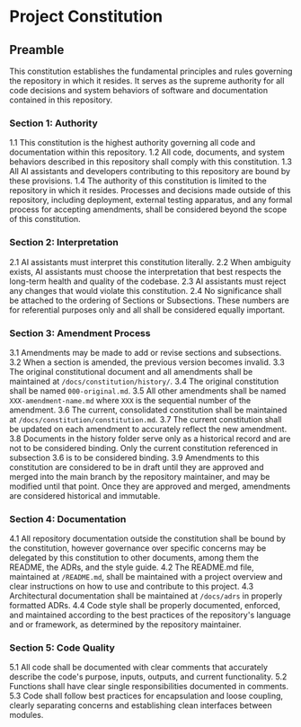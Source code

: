 # Project Constitution

## Preamble

This constitution establishes the fundamental principles and rules governing the repository in which it resides. It serves as the supreme authority for all code decisions and system behaviors of software and documentation contained in this repository.

### Section 1: Authority
1.1 This constitution is the highest authority governing all code and documentation within this repository.
1.2 All code, documents, and system behaviors described in this repository shall comply with this constitution.
1.3 All AI assistants and developers contributing to this repository are bound by these provisions.
1.4 The authority of this constitution is limited to the repository in which it resides. Processes and decisions made outside of this repository, including deployment, external testing apparatus, and any formal process for accepting amendments, shall be considered beyond the scope of this constitution.

### Section 2: Interpretation
2.1 AI assistants must interpret this constitution literally.
2.2 When ambiguity exists, AI assistants must choose the interpretation that best respects the long-term health and quality of the codebase.
2.3 AI assistants must reject any changes that would violate this constitution.
2.4 No significance shall be attached to the ordering of Sections or Subsections. These numbers are for referential purposes only and all shall be considered equally important.

### Section 3: Amendment Process
3.1 Amendments may be made to add or revise sections and subsections.
3.2 When a section is amended, the previous version becomes invalid.
3.3 The original constitutional document and all amendments shall be maintained at `/docs/constitution/history/`.
3.4 The original constitution shall be named `000-original.md`.
3.5 All other amendments shall be named `XXX-amendment-name.md` where `XXX` is the sequential number of the amendment.
3.6 The current, consolidated constitution shall be maintained at `/docs/constitution/constitution.md`.
3.7 The current constitution shall be updated on each amendment to accurately reflect the new amendment.
3.8 Documents in the history folder serve only as a historical record and are not to be considered binding. Only the current constitution referenced in subsection 3.6 is to be considered binding.
3.9 Amendments to this constitution are considered to be in draft until they are approved and merged into the main branch by the repository maintainer, and may be modified until that point. Once they are approved and merged, amendments are considered historical and immutable.

### Section 4: Documentation
4.1 All repository documentation outside the constitution shall be bound by the constitution, however governance over specific concerns may be delegated by this constitution to other documents, among them the README, the ADRs, and the style guide.
4.2 The README.md file, maintained at `/README.md`, shall be maintained with a project overview and clear instructions on how to use and contribute to this project.
4.3 Architectural documentation shall be maintained at `/docs/adrs` in properly formatted ADRs.
4.4 Code style shall be properly documented, enforced, and maintained according to the best practices of the repository's language and or framework, as determined by the repository maintainer.

### Section 5: Code Quality
5.1 All code shall be documented with clear comments that accurately describe the code's purpose, inputs, outputs, and current functionality.
5.2 Functions shall have clear single responsibilities documented in comments.
5.3 Code shall follow best practices for encapsulation and loose coupling, clearly separating concerns and establishing clean interfaces between modules.

